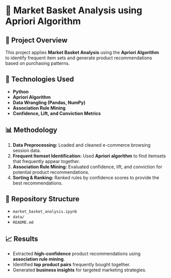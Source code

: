 # 🛒 Market Basket Analysis using Apriori Algorithm

## 📌 Project Overview
This project applies **Market Basket Analysis** using the **Apriori Algorithm**  
to identify frequent item sets and generate product recommendations based on purchasing patterns.

## 🔧 Technologies Used
- **Python**
- **Apriori Algorithm**
- **Data Wrangling (Pandas, NumPy)**
- **Association Rule Mining**
- **Confidence, Lift, and Conviction Metrics**

## 📊 Methodology
1. **Data Preprocessing:** Loaded and cleaned e-commerce browsing session data.
2. **Frequent Itemset Identification:** Used **Apriori algorithm** to find itemsets that frequently appear together.
3. **Association Rule Mining:** Evaluated confidence, lift, and conviction for potential product recommendations.
4. **Sorting & Ranking:** Ranked rules by confidence scores to provide the best recommendations.

## 📂 Repository Structure
- `market_basket_analysis.ipynb` 
- `data/` 
- `README.md` 

## 📈 Results
- Extracted **high-confidence** product recommendations using **association rule mining**.
- Identified **top product pairs** frequently bought together.
- Generated **business insights** for targeted marketing strategies.

